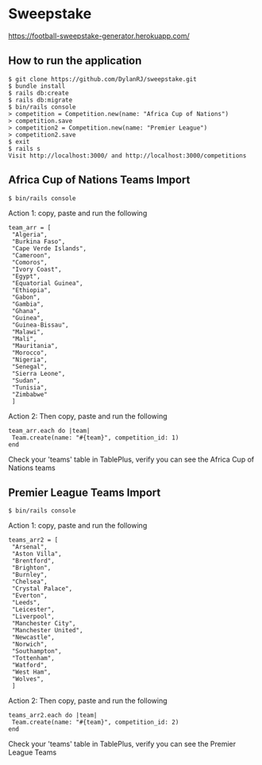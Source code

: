 # Sweepstake

https://football-sweepstake-generator.herokuapp.com/

## How to run the application

```
$ git clone https://github.com/DylanRJ/sweepstake.git
$ bundle install
$ rails db:create
$ rails db:migrate
$ bin/rails console
> competition = Competition.new(name: "Africa Cup of Nations")
> competition.save
> competition2 = Competition.new(name: "Premier League")
> competition2.save
$ exit
$ rails s
Visit http://localhost:3000/ and http://localhost:3000/competitions
```

## Africa Cup of Nations Teams Import

```
$ bin/rails console
```

Action 1: copy, paste and run the following

```
team_arr = [
 "Algeria",       
 "Burkina Faso",    
 "Cape Verde Islands",     
 "Cameroon",      
 "Comoros",       
 "Ivory Coast",     
 "Egypt",        
 "Equatorial Guinea",  
 "Ethiopia",      
 "Gabon",        
 "Gambia",       
 "Ghana",        
 "Guinea",       
 "Guinea-Bissau",    
 "Malawi",
 "Mali",
 "Mauritania",
 "Morocco",
 "Nigeria",
 "Senegal",
 "Sierra Leone",
 "Sudan",
 "Tunisia",
 "Zimbabwe"
 ]
```

Action 2: Then copy, paste and run the following

```
team_arr.each do |team| 
 Team.create(name: "#{team}", competition_id: 1) 
end
```

Check your 'teams' table in TablePlus, verify you can see the Africa Cup of Nations teams

## Premier League Teams Import

```
$ bin/rails console
```

Action 1: copy, paste and run the following

```
teams_arr2 = [
 "Arsenal",       
 "Aston Villa",    
 "Brentford",     
 "Brighton",      
 "Burnley",       
 "Chelsea",
 "Crystal Palace",     
 "Everton",        
 "Leeds",  
 "Leicester",      
 "Liverpool",        
 "Manchester City",       
 "Manchester United",        
 "Newcastle",       
 "Norwich",    
 "Southampton",
 "Tottenham",
 "Watford",
 "West Ham",
 "Wolves",
 ]
```

Action 2: Then copy, paste and run the following

```
teams_arr2.each do |team| 
 Team.create(name: "#{team}", competition_id: 2) 
end
```

Check your 'teams' table in TablePlus, verify you can see the Premier League Teams
